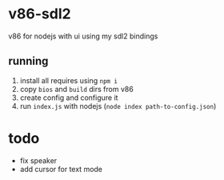 # v86-sdl2
v86 for nodejs with ui using my sdl2 bindings
## running
1) install all requires using `npm i` <br />
2) copy `bios` and `build` dirs from v86 <br />
3) create config and configure it <br />
4) run `index.js` with nodejs (`node index path-to-config.json`)
# todo
 - fix speaker <br />
 - add cursor for text mode
